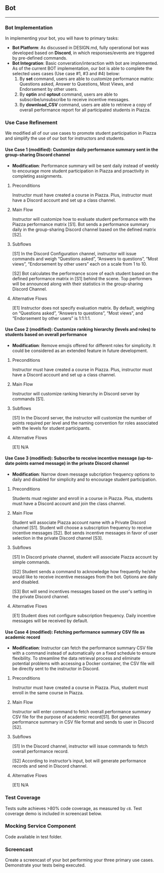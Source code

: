 ## Bot
---

### Bot Implementation

In implementing your bot, you will have to primary tasks:

* **Bot Platform**: As discussed in DESIGN.md, fully operational bot was developed based on **Discord**, in which responses/events are triggered by pre-defined commands. 
* **Bot Integration**: Basic converation/interaction with bot are implemented. As of the current BOT implementation, our bot is able to complete the selected uses cases (Use case #1, #3 and #4) below:
    1. By **set** command, users are able to customize performance matrix: Questions asked, Answer to Questions, Most Views, and Endorsement by other users.
    3. By **optin** and **optout** command, users are able to subscribe/unsubscribe to receive incentive messages.
    4. By **download_CSV** command, users are able to retrieve a copy of overall performance report for all participated students in Piazza.

### Use Case Refinement

We modified all of our use cases to promote student participation in Piazza and simplify the use of our bot for instructors and students.

#### Use Case 1 (modified): Customize daily performance summary sent in the group-sharing Discord channel

* **Modification**: Performance summary will be sent daily instead of weekly to encourage more student participation in Piazza and proactivity in completing assignments.

1. Preconditions

   Instructor must have created a course in Piazza. Plus, instructor must have a Discord account and set up a class channel.
   
2. Main Flow

   Instructor will customize how to evaluate student performance with the Piazza performance matrix [S1]. Bot sends a performance summary daily in the group-sharing Discord channel based on the defined matrix [S2].
   
3. Subflows

   [S1] In the Discord Configuration channel, instructor will issue commands and weigh “Questions asked”, “Answers to questions”, “Most views”, “Endorsement by other users” each on a scale from 1 to 10. 
  
   [S2] Bot calculates the performance score of each student based on the defined performance matrix in [S1] behind the scene. Top performers will be announced along with their statistics in the group-sharing Discord Channel. 
  
4. Alternative Flows

   [E1] Instructor does not specify evaluation matrix. By default, weighing on “Questions asked”, “Answers to questions”, “Most views”,  and “Endorsement by other users” is 1:1:1:1.

#### Use Case 2 (modified): Customize ranking hierarchy (levels and roles) to students based on overall performance

* **Modification**: Remove emojis offered for different roles for simplicity. It could be considered as an extended feature in future development.

1. Preconditions

   Instructor must have created a course in Piazza. Plus, instructor must have a Discord account and set up a class channel.
   
2. Main Flow

   Instructor will customize ranking hierarchy in Discord server by commands [S1].
   
3. Subflows

   [S1] In the Discord server, the instructor will customize the number of points required per level and the naming convention for roles associated with the levels for student participants.
  
4. Alternative Flows

   [E1] N/A

#### Use Case 3 (modified): Subscribe to receive incentive message (up-to-date points earned message) in the private Discord channel
   
* **Modification**: Narrow down message subcription frequency options to daily and disabled for simplicity and to encourage student participation.

1. Preconditions

   Students must register and enroll in a course in Piazza. Plus, students must have a Discord account and join the class channel.
   
2. Main Flow

   Student will associate Piazza account name with a Private Discord channel [S1]. Student will choose a subscription frequency to receive incentive messages [S2]. Bot sends incentive messages in favor of user selection in the private Discord channel [S3].
   
3. Subflows

   [S1] In Discord private channel, student will associate Piazza account by simple commands. 
 
   [S2] Student sends a command to acknowledge how frequently he/she would like to receive incentive messages from the bot. Options are daily and disabled.
 
   [S3] Bot will send incentives messages based on the user's setting in the private Discord channel.
 
4. Alternative Flows

   [E1] Student does not configure subscription frequency. Daily incentive messages will be received by default. 


#### Use Case 4 (modified): Fetching performance summary CSV file as academic record

* **Modification**: Instructor can fetch the performance summary CSV file with a command instead of automatically on a fixed schedule to ensure flexibility. To streamline the data retrieval process and eliminate potential problems with accessing a Docker container, the CSV file will be directly sent to the instructor in Discord.

1. Preconditions

   Instructor must have created a course in Piazza. Plus, student must enroll in the same course in Piazza.
   
2. Main Flow

   Instructor will enter command to fetch overall performance summary CSV file for the purpose of academic record[S1]. Bot generates performance summary in CSV file format and sends to user in Discord [S2].
   
3. Subflows

   [S1] In the Discord channel, instructor will issue commands to fetch overall performance record.
  
   [S2] According to instructor’s input, bot will generate performance records and send in Discord channel.
  
4. Alternative Flows

   [E1] N/A

### Test Coverage

Tests suite achieves >80% code coverage, as measured by `c8`. Test coverage demo is included in screencast below. 

### Mocking Service Component

Code available in test folder.

### Screencast

Create a screencast of your bot performing your three primary use cases. Demonstrate your tests being executed.
